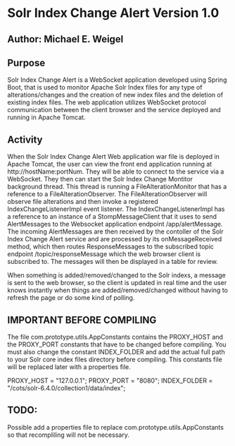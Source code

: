 
Solr Index Change Alert Version 1.0 
===================================


Author: Michael E. Weigel
-------------------------


Purpose
-------
   Solr Index Change Alert is a WebSocket application developed using Spring Boot, that
is used to monitor Apache Solr Index files for any type of alterations/changes and the
creation of new index files and the deletion of existing index files. The web application
utilizes WebSocket protocol communication between the client browser and the service 
deployed and running in Apache Tomcat.


Activity
--------
   When the Solr Index Change Alert Web application war file is deployed in Apache Tomcat,
the user can view the front end application running at http://hostName:portNum. They
will be able to connect to the service via a WebSocket. They then can start the Solr Index
Change Montitor background thread. This thread is running a FileAlterationMonitor that
has a reference to a FileAlterationObserver. The FileAlterationObserver will observe file
alterations and then invoke a registered IndexChangeListenerImpl event listener. The
IndexChangeListenerImpl has a reference to an instance of a StompMessageClient that it
uses to send AlertMessages to the  Websocket application endpoint /app/alertMessage. The
incoming AlertMessages are then received by the contoller of the Solr Index Change Alert
service and are processed by its onMessageReceived method, which then routes ResponseMessages
to the subscribed topic endpoint /topic/responseMessage which the web browser client is
subscribed to. The messages will then be displayed in a table for review.


   When something is added/removed/changed to the Solr indexs, a message is sent to the web 
browser, so the client is updated in real time and the user knows instantly when things are
added/removed/changed without having to refresh the page or do some kind of polling.



IMPORTANT BEFORE COMPILING
--------------------------

   The file com.prototype.utils.AppConstants contains the PROXY_HOST and the PROXY_PORT
constants that have to be changed before compiling. You must also change the constant
INDEX_FOLDER and add the actual full path to your Solr core index files directory before
compiling. This constants file will be replaced later with a properties file.

PROXY_HOST = "127.0.0.1";
PROXY_PORT = "8080";
INDEX_FOLDER = "/cots/solr-6.4.0/collection1/data/index";



TODO:
-----

   Possible add a properties file to replace com.prototype.utils.AppConstants so that recompliling
will not be necessary.



